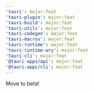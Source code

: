 ```yaml
---
'tauri': major:feat
'tauri-plugin': major:feat
'tauri-build': major:feat
'tauri-utils': major:feat
'tauri-codegen': major:feat
'tauri-macros': major:feat
'tauri-runtime': major:feat
'tauri-runtime-wry': major:feat
'tauri-cli': major:feat
'@tauri-apps/api': major:feat
'@tauri-apps/cli': major:feat
---
```


Move to beta!
